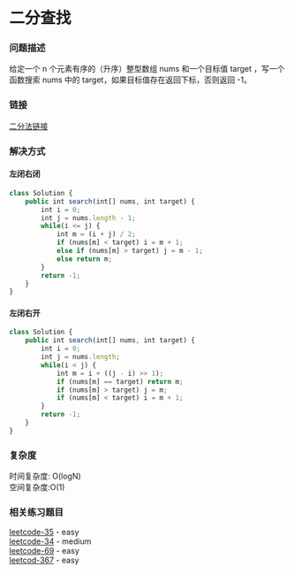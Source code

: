 # 二分查找

### 问题描述

给定一个 n 个元素有序的（升序）整型数组 nums 和一个目标值 target ，写一个函数搜索 nums 中的 target，如果目标值存在返回下标，否则返回 -1。

### 链接

[二分法链接](https://leetcode.cn/problems/binary-search/description/)

### 解决方式

#### 左闭右闭

```js
class Solution {
    public int search(int[] nums, int target) {
        int i = 0;
        int j = nums.length - 1;
        while(i <= j) {
            int m = (i + j) / 2;
            if (nums[m] < target) i = m + 1;
            else if (nums[m] > target) j = m - 1;
            else return m;
        }
        return -1;
    }
}
```

#### 左闭右开

```js
class Solution {
    public int search(int[] nums, int target) {
        int i = 0;
        int j = nums.length;
        while(i < j) {
            int m = i + ((j - i) >> 1);
            if (nums[m] == target) return m;
            if (nums[m] > target) j = m;
            if (nums[m] < target) i = m + 1;
        }
        return -1;
    }
}
```

### 复杂度

时间复杂度: O(logN) <br>
空间复杂度:O(1)

### 相关练习题目

[leetcode-35](https://leetcode.cn/problems/search-insert-position/description/) - easy <br>
[leetcode-34](https://leetcode.cn/problems/find-first-and-last-position-of-element-in-sorted-array/) - medium <br>
[leetcode-69](https://leetcode.cn/problems/sqrtx/description/) - easy <br>
[leetcod-367](https://leetcode.cn/problems/valid-perfect-square/description/) - easy

